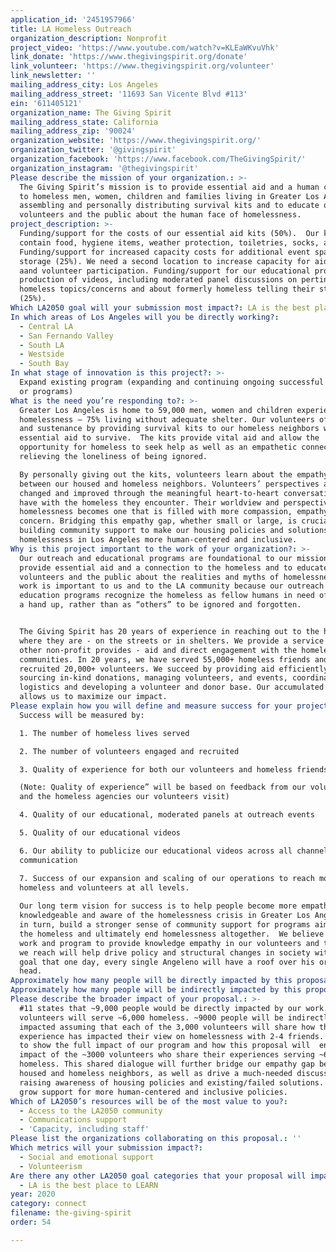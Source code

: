 ```yaml
---
application_id: '2451957966'
title: LA Homeless Outreach
organization_description: Nonprofit
project_video: 'https://www.youtube.com/watch?v=KLEaWKvuVhk'
link_donate: 'https://www.thegivingspirit.org/donate'
link_volunteer: 'https://www.thegivingspirit.org/volunteer'
link_newsletter: ''
mailing_address_city: Los Angeles
mailing_address_street: '11693 San Vicente Blvd #113'
ein: '611405121'
organization_name: The Giving Spirit
mailing_address_state: California
mailing_address_zip: '90024'
organization_website: 'https://www.thegivingspirit.org/'
organization_twitter: '@givingspirit'
organization_facebook: 'https://www.facebook.com/TheGivingSpirit/'
organization_instagram: '@thegivingspirit'
Please describe the mission of your organization.: >-
  The Giving Spirit’s mission is to provide essential aid and a human connection
  to homeless men, women, children and families living in Greater Los Angeles by
  assembling and personally distributing survival kits and to educate our
  volunteers and the public about the human face of homelessness.
project_description: >-
  Funding/support for the costs of our essential aid kits (50%).  Our kits
  contain food, hygiene items, weather protection, toiletries, socks, and more.
  Funding/support for increased capacity costs for additional event space and
  storage (25%). We need a second location to increase capacity for aid to the
  aand volunteer participation. Funding/support for our educational program for
  production of videos, including moderated panel discussions on pertinent
  homeless topics/concerns and about formerly homeless telling their stories
  (25%).
Which LA2050 goal will your submission most impact?: LA is the best place to CONNECT
In which areas of Los Angeles will you be directly working?:
  - Central LA
  - San Fernando Valley
  - South LA
  - Westside
  - South Bay
In what stage of innovation is this project?: >-
  Expand existing program (expanding and continuing ongoing successful projects
  or programs)
What is the need you’re responding to?: >-
  Greater Los Angeles is home to 59,000 men, women and children experiencing
  homelessness — 75% living without adequate shelter. Our volunteers offer hope
  and sustenance by providing survival kits to our homeless neighbors with
  essential aid to survive.  The kits provide vital aid and allow the
  opportunity for homeless to seek help as well as an empathetic connection,
  relieving the loneliness of being ignored. 

  By personally giving out the kits, volunteers learn about the empathy chasm
  between our housed and homeless neighbors. Volunteers’ perspectives are
  changed and improved through the meaningful heart-to-heart conversations they
  have with the homeless they encounter. Their worldview and perspective on
  homelessness becomes one that is filled with more compassion, empathy, and
  concern. Bridging this empathy gap, whether small or large, is crucial to
  building community support to make our housing policies and solutions to
  homelessness in Los Angeles more human-centered and inclusive.
Why is this project important to the work of your organization?: >-
  Our outreach and educational programs are foundational to our mission to
  provide essential aid and a connection to the homeless and to educate
  volunteers and the public about the realities and myths of homelessness. Our
  work is important to us and to the LA community because our outreach and
  education programs recognize the homeless as fellow humans in need of help and
  a hand up, rather than as “others” to be ignored and forgotten.


  The Giving Spirit has 20 years of experience in reaching out to the homeless
  where they are - on the streets or in shelters. We provide a service that no
  other non-profit provides - aid and direct engagement with the homeless in our
  communities. In 20 years, we have served 55,000+ homeless friends and
  recruited 20,000+ volunteers. We succeed by providing aid efficiently -
  sourcing in-kind donations, managing volunteers, and events, coordinating
  logistics and developing a volunteer and donor base. Our accumulated expertise
  allows us to maximize our impact.  
Please explain how you will define and measure success for your project.: >-
  Success will be measured by:

  1. The number of homeless lives served

  2. The number of volunteers engaged and recruited

  3. Quality of experience for both our volunteers and homeless friends 

  (Note: Quality of experience” will be based on feedback from our volunteers
  and the homeless agencies our volunteers visit)

  4. Quality of our educational, moderated panels at outreach events

  5. Quality of our educational videos

  6. Our ability to publicize our educational videos across all channels of
  communication

  7. Success of our expansion and scaling of our operations to reach more
  homeless and volunteers at all levels.
   
  Our long term vision for success is to help people become more empathetic,
  knowledgeable and aware of the homelessness crisis in Greater Los Angeles, and
  in turn, build a stronger sense of community support for programs aimed to aid
  the homeless and ultimately end homelessness altogether.  We believe that our
  work and program to provide knowledge empathy in our volunteers and the public
  we reach will help drive policy and structural changes in society with the
  goal that one day, every single Angeleno will have a roof over his or her
  head.
Approximately how many people will be directly impacted by this proposal?: '9000'
Approximately how many people will be indirectly impacted by this proposal?: '9000'
Please describe the broader impact of your proposal.: >-
  #11 states that ~9,000 people would be directly impacted by our work. ~3,000
  volunteers will serve ~6,000 homeless. ~9000 people will be indirectly
  impacted assuming that each of the 3,000 volunteers will share how their
  experience has impacted their view on homelessness with 2-4 friends. We wanted
  to show the full impact of our program and how this proposal will  enlarge the
  impact of the ~3000 volunteers who share their experiences serving ~6,000
  homeless. This shared dialogue will further bridge our empathy gap between
  housed and homeless neighbors, as well as drive a much-needed discussion
  raising awareness of housing policies and existing/failed solutions. This will
  grow support for more human-centered and inclusive policies.
Which of LA2050’s resources will be of the most value to you?:
  - Access to the LA2050 community
  - Communications support
  - 'Capacity, including staff'
Please list the organizations collaborating on this proposal.: ''
Which metrics will your submission impact?:
  - Social and emotional support
  - Volunteerism
Are there any other LA2050 goal categories that your proposal will impact?:
  - LA is the best place to LEARN
year: 2020
category: connect
filename: the-giving-spirit
order: 54

---
```

